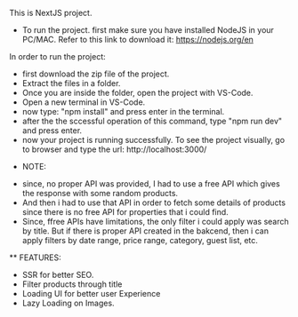 This is NextJS project.

- To run the project. first make sure you have installed NodeJS in your PC/MAC. Refer to this link to download it: https://nodejs.org/en

In order to run the project:
- first download the zip file of the project.
- Extract the files in a folder.
- Once you are inside the folder, open the project with VS-Code.
- Open a new terminal in VS-Code.
- now type: "npm install" and press enter in the terminal.
- after the the sccessful operation of this command, type "npm run dev" and press enter.
- now your project is running successfully. To see the project visually, go to browser and type the url: http://localhost:3000/

* NOTE:
- since, no proper API was provided, I had to use a free API which gives the response with some random products.
- And then i had to use that API in order to fetch some details of products since there is no free API for properties that i could find.
- Since, ffree APIs have limitations, the only filter i could apply was search by title. But if there is proper API created in the bakcend, then i can apply filters by date range, price range, category, guest list, etc.


** FEATURES:
- SSR for better SEO.
- Filter products through title
- Loading UI for better user Experience
- Lazy Loading on Images.


